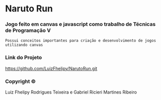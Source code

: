 # Naruto Run
### Jogo feito em canvas e javascript como trabalho de Técnicas de Programação V

```
Possui conceitos importantes para criação e desenvolvimento de jogos utilizando canvas
```

### Link do Projeto
https://github.com/LuizFhelipy/NarutoRun.git

### Copyright ©
Luiz Fhelipy Rodrigues Teixeira e Gabriel Ricieri Martines Ribeiro